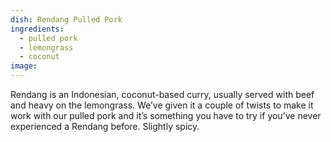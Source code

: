 ```yaml
---
dish: Rendang Pulled Pork
ingredients:
  - pulled pork
  - lemongrass
  - coconut
image:
---
```

Rendang is an Indonesian, coconut-based curry, usually served with beef and heavy on the lemongrass. We’ve given it a couple of twists to make it work with our pulled pork and it’s something you have to try if you’ve never experienced a Rendang before. Slightly spicy.
